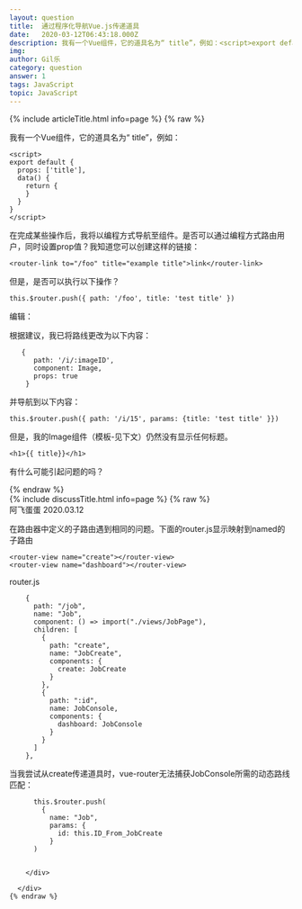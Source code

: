 ```yaml
---
layout: question
title:  通过程序化导航Vue.js传递道具
date:   2020-03-12T06:43:18.000Z
description: 我有一个Vue组件，它的道具名为“ title”，例如：<script>export default {  props  \['title'\], ...
img: 
author: Gil乐
category: question
answer: 1
tags: JavaScript
topic: JavaScript
---
```

<div class="article-root">
  <div class="article">
    {% include articleTitle.html info=page %}
    {% raw %}
    <div class="article-content"><p><font style="vertical-align: inherit;"><font style="vertical-align: inherit;">我有一个Vue组件，它的道具名为“ title”，例如：</font></font></p>

<pre><code>&lt;script&gt;<font></font>
export default {<font></font>
  props: ['title'],<font></font>
  data() {<font></font>
    return {<font></font>
    }<font></font>
  }<font></font>
}<font></font>
&lt;/script&gt;<font></font>
</code></pre>

<p><font style="vertical-align: inherit;"><font style="vertical-align: inherit;">在完成某些操作后，我将以编程方式导航至组件。</font><font style="vertical-align: inherit;">是否可以通过编程方式路由用户，同时设置prop值？</font><font style="vertical-align: inherit;">我知道您可以创建这样的链接：</font></font></p>

<pre><code>&lt;router-link to="/foo" title="example title"&gt;link&lt;/router-link&gt;
</code></pre>

<p><font style="vertical-align: inherit;"><font style="vertical-align: inherit;">但是，是否可以执行以下操作？</font></font></p>

<pre><code>this.$router.push({ path: '/foo', title: 'test title' })
</code></pre>

<p><font style="vertical-align: inherit;"><font style="vertical-align: inherit;">编辑：</font></font></p>

<p><font style="vertical-align: inherit;"><font style="vertical-align: inherit;">根据建议，我已将路线更改为以下内容：</font></font></p>

<pre><code>   {<font></font>
      path: '/i/:imageID',<font></font>
      component: Image,<font></font>
      props: true<font></font>
    }<font></font>
</code></pre>

<p><font style="vertical-align: inherit;"><font style="vertical-align: inherit;">并导航到以下内容： </font></font></p>

<pre><code>this.$router.push({ path: '/i/15', params: {title: 'test title' }})
</code></pre>

<p><font style="vertical-align: inherit;"><font style="vertical-align: inherit;">但是，我的Image组件（模板-见下文）仍然没有显示任何标题。</font></font></p>

<pre><code>&lt;h1&gt;{{ title}}&lt;/h1&gt;
</code></pre>

<p><font style="vertical-align: inherit;"><font style="vertical-align: inherit;">有什么可能引起问题的吗？</font></font></p></div>
    {% endraw %}
  </div>

  <div class="discuss-wrapper">
    {% include discussTitle.html info=page %}
    {% raw %}
    <div class="discuss-item">
        <div class="discuss-parent">
          <div class="discuss-meta">
            <span class="discuss-user">阿飞蛋蛋</span>
            <span class="discuss-time">2020.03.12</span>
          </div>
          <div class="discuss-comment"><p><font style="vertical-align: inherit;"><font style="vertical-align: inherit;">在路由器中定义的子路由遇到相同的问题。</font><font style="vertical-align: inherit;">下面的router.js显示映射到named的子路由</font></font></p>

<pre><code>&lt;router-view name="create"&gt;&lt;/router-view&gt;<font></font>
&lt;router-view name="dashboard"&gt;&lt;/router-view&gt;<font></font>
</code></pre>

<p><font style="vertical-align: inherit;"><font style="vertical-align: inherit;">router.js</font></font></p>

<pre><code>    {<font></font>
      path: "/job",<font></font>
      name: "Job",<font></font>
      component: () =&gt; import("./views/JobPage"),<font></font>
      children: [<font></font>
        {<font></font>
          path: "create",<font></font>
          name: "JobCreate",<font></font>
          components: {<font></font>
            create: JobCreate<font></font>
          }<font></font>
        },<font></font>
        {<font></font>
          path: ":id",<font></font>
          name: JobConsole,<font></font>
          components: {<font></font>
            dashboard: JobConsole<font></font>
          }<font></font>
        }<font></font>
      ]<font></font>
    },<font></font>
</code></pre>

<p><font style="vertical-align: inherit;"><font style="vertical-align: inherit;">当我尝试从create传递道具时，vue-router无法捕获JobConsole所需的动态路线匹配：</font></font></p>

<pre><code>      this.$router.push(<font></font>
        {<font></font>
          name: "Job",<font></font>
          params: {<font></font>
            id: this.ID_From_JobCreate<font></font>
          }<font></font>
      )<font></font>
<font></font>
</code></pre></div>
        </div>
        
      </div>
    {% endraw %}
  </div>
<div>
